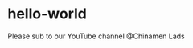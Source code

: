 # hello-world

Please sub to our YouTube channel @Chinamen Lads

<script async src="https://pagead2.googlesyndication.com/pagead/js/adsbygoogle.js"></script>
<script>
     (adsbygoogle = window.adsbygoogle || []).push({
          google_ad_client: "ca-pub-9884638618327122",
          enable_page_level_ads: true
     });
</script>
